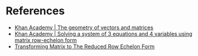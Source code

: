 # References
- [Khan Academy | The geometry of vectors and matrices](https://www.khanacademy.org/math/linear-algebra/eola-topic?ref=resume_learning#eola)
- [Khan Academy | Solving a system of 3 equations and 4 variables using matrix row-echelon form](https://www.khanacademy.org/math/linear-algebra/vectors-and-spaces/matrices-elimination/v/matrices-reduced-row-echelon-form-1)
- [Transforming Matrix to The Reduced Row Echelon Form](http://www.math.odu.edu/~bogacki/cgi-bin/lat.cgi)